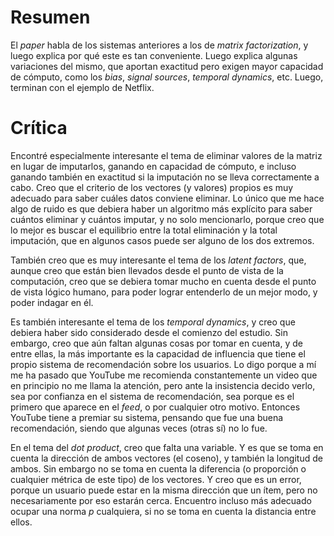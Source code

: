 # Resumen

El *paper* habla de los sistemas anteriores a los de *matrix factorization*, y luego explica por qué
este es tan conveniente. Luego explica algunas variaciones del mismo, que aportan exactitud pero exigen
mayor capacidad de cómputo, como los *bias*, *signal sources*, *temporal dynamics*, etc. Luego, terminan
con el ejemplo de Netflix.


# Crítica

Encontré especialmente interesante el tema de eliminar valores de la matriz en lugar de imputarlos, ganando en
capacidad de cómputo, e incluso ganando también en exactitud si la imputación no se lleva correctamente a cabo.
Creo que el criterio de los vectores (y valores) propios es muy adecuado para saber cuáles datos conviene eliminar.
Lo único que me hace algo de ruido es que debiera haber un algoritmo más explícito para saber cuántos eliminar y
cuántos imputar, y no solo mencionarlo, porque creo que lo mejor es buscar el equilibrio entre la total eliminación
y la total imputación, que en algunos casos puede ser alguno de los dos extremos.

También creo que es muy interesante el tema de los *latent factors*, que, aunque creo que están bien llevados desde
el punto de vista de la computación, creo que se debiera tomar mucho en cuenta desde el punto de vista lógico humano,
para poder lograr entenderlo de un mejor modo, y poder indagar en él.

Es también interesante el tema de los *temporal dynamics*, y creo que debiera haber sido considerado desde el
comienzo del estudio. Sin embargo, creo que aún faltan algunas cosas por tomar en cuenta, y de entre
ellas, la más importante es la capacidad de influencia que tiene el propio sistema de recomendación sobre
los usuarios. Lo digo porque a mí me ha pasado que YouTube me recomienda constantemente un video que en
principio no me llama la atención, pero ante la insistencia decido verlo, sea por confianza en el sistema
de recomendación, sea porque es el primero que aparece en el *feed*, o por cualquier otro motivo.
Entonces YouTube tiene a premiar su sistema, pensando que fue una buena recomendación, siendo que algunas
veces (otras sí) no lo fue.

En el tema del *dot product*, creo que falta una variable. Y es que se toma en cuenta la dirección de ambos
vectores (el coseno), y también la longitud de ambos. Sin embargo no se toma en cuenta la diferencia (o proporción
o cualquier métrica de este tipo) de los vectores. Y creo que es un error, porque un usuario puede estar en la misma
dirección que un ítem, pero no necesariamente por eso estarán cerca. Encuentro incluso más adecuado ocupar una
norma *p* cualquiera, si no se toma en cuenta la distancia entre ellos.
